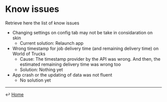 # Know issues

Retrieve here the list of know issues

- Changing settings on config tab may not be take in considaration on skin
    - Current solution: Relaunch app
- Wrong timestamp for job delivery time (and remaining delivery time) on World of Trucks
    - Cause: The timestamp provider by the API was wrong. And then, the estimated remaining delivery time was wrong too
    - Solution: Nothing yet
- App crash or the updating of data was not fluent
    - No solution yet

---
↩️ [Home](../README.md)
